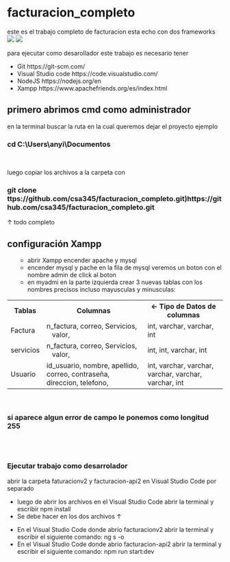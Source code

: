 # facturacion_completo
este es el trabajo completo de facturacion esta echo con dos frameworks <br>
![](https://angular.io/assets/images/logos/angular/logo-nav@2x.png) ![](https://oe9nbfytu.qnssl.com/c/d113d1ce8914335fb491e7e034cf3681) 

para ejecutar como desarollador este trabajo es necesario tener
<ul>
  </li>
  <li>
    Git
    https://git-scm.com/
  </li>
  <li>
    Visual Studio code  
      https://code.visualstudio.com/
  </li>
  <li> 
    NodeJS
      https://nodejs.org/en
  </li>
  <li>
    Xampp
     https://www.apachefriends.org/es/index.html
  </li>
</ul>

## primero abrimos cmd como administrador 
<p> en la terminal buscar la ruta en la cual queremos dejar el proyecto 
    ejemplo  
</p>

<h3>
  cd C:\Users\anyi\Documentos
</h3>

<br>
 <p> 
 luego copiar los archivos a la carpeta con 
 </p>
 <h3> 
 git clone ttps://github.com/csa345/facturacion_completo.git)https://github.com/csa345/facturacion_completo.git
 </h3>

 
<p>↑ todo completo </p>

## configuración Xampp
<ol>
<ul>
  <li>
    abrir Xampp encender  apache y mysql
  </li>
  <li>
    encender mysql y pache en la fila de mysql veremos un boton con el nombre admin de click al boton
  </li>
  <li>
    en myadmi en la parte izquierda crear 3 nuevas tablas con los nombres precisos incluso mayusculas y minusculas:
  </li>
</ul>
 </ol>
<table>
   <tr>
    <th>Tablas</th>
    <th>Columnas</th>
    <th><- Tipo de Datos de columnas</th>
  </tr>
  <tr>
    <td>Factura</td>
    <td> 
    n_factura,
    correo,
    Servicios,
    valor,
    </td>
    <td>int, varchar, varchar, int</td>
  </tr>
  <tr>
    <td>servicios</td>
    <td>
    n_factura,
    correo,
    Servicios,
    valor, 
    </td>
    <td>int, int, varchar, int</td>
  </tr>
    <td>Usuario</td>
    <td> 
    id_usuario,
    nombre,
    apellido,
    correo,
    contraseña,
    direccion,
    telefono,
    </td>
    <td>int, varchar, varchar, varchar, varchar, varchar, int</td>
  </tr>
</table>
<br>

### si aparece algun error de campo le ponemos como longitud 255
<br>
<br>
<h3>
  Ejecutar trabajo como desarrolador
</h3>
<p> abrir la carpeta faturacionv2 y facturacion-api2 en Visual Studio Code por separado </p>

<ul>
  <li>
    luego de abrir los archivos en el Visual Studio Code abrir la terminal y escribir npm install 
  </li>
  <li>
    Se debe hacer en los dos archivos ↑
  </li>
</ul>

<ul>
  <li>
    En el Visual Studio Code donde abrio facturacionv2 abrir la terminal y escribir el siguiente comando: ng s -o
  </li>
  <li>
    En el Visual Studio Code donde abrio facturacion-api2 abrir la terminal y escribir el siguiente comando: npm run start:dev
  </li>
</ul>

